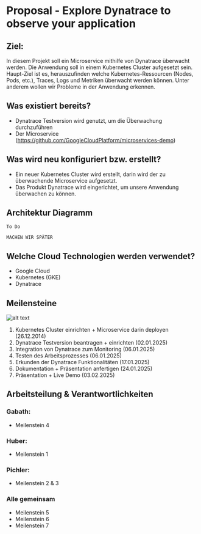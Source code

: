 # Proposal - Explore Dynatrace to observe your application 

## Ziel: 
In diesem Projekt soll ein Microservice mithilfe von Dynatrace überwacht werden. Die Anwendung soll in einem Kubernetes Cluster aufgesetzt sein. Haupt-Ziel ist es, herauszufinden welche Kubernetes-Ressourcen (Nodes, Pods, etc.), Traces, Logs und Metriken überwacht werden können. Unter anderem wollen wir Probleme in der Anwendung erkennen. 

## Was existiert bereits? 
- Dynatrace Testversion wird genutzt, um die Überwachung durchzuführen 
- Der Microservice (https://github.com/GoogleCloudPlatform/microservices-demo)  

## Was wird neu konfiguriert bzw. erstellt? 
- Ein neuer Kubernetes Cluster wird erstellt, darin wird der zu überwachende Microservice aufgesetzt. 
- Das Produkt Dynatrace wird eingerichtet, um unsere Anwendung überwachen zu können. 

## Architektur Diagramm 

    To Do 

    MACHEN WIR SPÄTER 

## Welche Cloud Technologien werden verwendet? 
- Google Cloud 
- Kubernetes (GKE) 
- Dynatrace 

## Meilensteine 
![alt text]([https://github.com/PichlerSophie/CLC-Projekt_Explore-Dynatrace/blob/main/Meilensteine.png](https://github.com/PichlerSophie/CLC-Projekt_Explore-Dynatrace/blob/main/meilensteineCLC.png))
1) Kubernetes Cluster einrichten + Microservice darin deployen (26.12.2014) 
2) Dynatrace Testversion beantragen + einrichten (02.01.2025)
3) Integration von Dynatrace zum Monitoring (06.01.2025)
4) Testen des Arbeitsprozesses (06.01.2025)
5) Erkunden der Dynatrace Funktionalitäten (17.01.2025)
6) Dokumentation + Präsentation anfertigen (24.01.2025)
7) Präsentation + Live Demo (03.02.2025) 

## Arbeitsteilung & Verantwortlichkeiten 

### Gabath: 
- Meilenstein 4 

### Huber: 
- Meilenstein 1 

### Pichler: 
- Meilenstein 2 & 3 

### Alle gemeinsam 
- Meilenstein 5 
- Meilenstein 6 
- Meilenstein 7 
